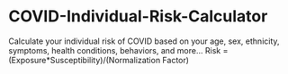 # COVID-Individual-Risk-Calculator
Calculate your individual risk of COVID based on your age, sex, ethnicity, symptoms, health conditions, behaviors, and more...
Risk = (Exposure*Susceptibility)/(Normalization Factor) 
